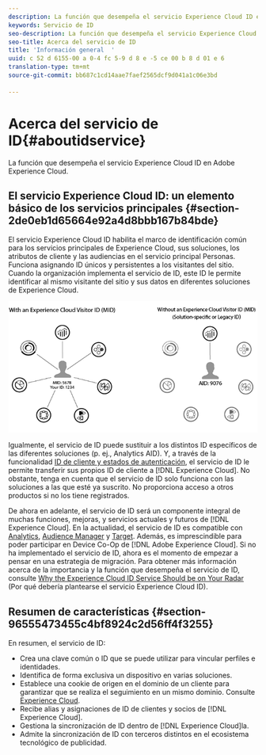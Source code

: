 ```yaml
---
description: La función que desempeña el servicio Experience Cloud ID en Adobe Experience Cloud.
keywords: Servicio de ID
seo-description: La función que desempeña el servicio Experience Cloud ID en Adobe Experience Cloud.
seo-title: Acerca del servicio de ID
title: 'Información general  '
uuid: c 52 d 6155-00 a 0-4 fc 5-9 d 8 e -5 ce 00 b 8 d 01 e 6
translation-type: tm+mt
source-git-commit: bb687c1cd14aae7faef2565dcf9d041a1c06e3bd

---
```



# Acerca del servicio de ID{#aboutidservice}

La función que desempeña el servicio Experience Cloud ID en Adobe Experience Cloud.

<!--
mcvid-functionality.xml
-->

## El servicio Experience Cloud ID: un elemento básico de los servicios principales {#section-2de0eb1d65664e92a4d8bbb167b84bde}

El servicio Experience Cloud ID habilita el marco de identificación común para los servicios principales de Experience Cloud, sus soluciones, los atributos de cliente y las audiencias en el servicio principal Personas. Funciona asignando ID únicos y persistentes a los visitantes del sitio. Cuando la organización implementa el servicio de ID, este ID le permite identificar al mismo visitante del sitio y sus datos en diferentes soluciones de Experience Cloud.

![](assets/ecid.png)

Igualmente, el servicio de ID puede sustituir a los distintos ID específicos de las diferentes soluciones (p. ej., Analytics AID). Y, a través de la funcionalidad [ID de cliente y estados de autenticación](../mcvid-reference/mcvid-authenticated-state.md), el servicio de ID le permite transferir sus propios ID de cliente a [!DNL Experience Cloud]. No obstante, tenga en cuenta que el servicio de ID solo funciona con las soluciones a las que esté ya suscrito. No proporciona acceso a otros productos si no los tiene registrados.

De ahora en adelante, el servicio de ID será un componente integral de muchas funciones, mejoras, y servicios actuales y futuros de [!DNL Experience Cloud]. En la actualidad, el servicio de ID es compatible con [Analytics](http://www.adobe.com/marketing-cloud/web-analytics.html), [Audience Manager](http://www.adobe.com/marketing-cloud/data-management-platform.html) y [Target](http://www.adobe.com/marketing-cloud/testing-targeting.html). Además, es imprescindible para poder participar en Device Co-Op de [!DNL Adobe Experience Cloud]. Si no ha implementado el servicio de ID, ahora es el momento de empezar a pensar en una estrategia de migración. Para obtener más información acerca de la importancia y la función que desempeña el servicio de ID, consulte [Why the Experience Cloud ID Service Should be on Your Radar](http://blogs.adobe.com/digitalmarketing/analytics/why-new-adobe-marketing-cloud-id-service-should-be-on-your-radar/) (Por qué debería plantearse el servicio Experience Cloud ID).

## Resumen de características {#section-96555473455c4bf8924c2d56ff4f3255}

En resumen, el servicio de ID:

* Crea una clave común o ID que se puede utilizar para vincular perfiles e identidades.
* Identifica de forma exclusiva un dispositivo en varias soluciones.
* Establece una cookie de origen en el dominio de un cliente para garantizar que se realiza el seguimiento en un mismo dominio. Consulte [Experience Cloud](../mcvid-introduction/mcvid-cookies.md).
* Recibe alias y asignaciones de ID de clientes y socios de [!DNL Experience Cloud].
* Gestiona la sincronización de ID dentro de [!DNL Experience Cloud]la.
* Admite la sincronización de ID con terceros distintos en el ecosistema tecnológico de publicidad.
